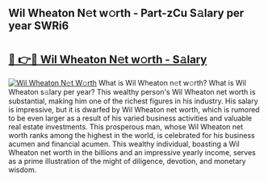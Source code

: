 ## Wil Wheaton N𝚎t w𝚘rth - Part-zCu S𝚊lary per year SWRi6

# <h2><a href="http://gc457c.nevu.top/?p=Wil+Wheaton">🔗 👉🔴 Wil Wheaton N𝚎t w𝚘rth - S𝚊lary</a></h2>

[![Wil Wheaton N𝚎t W𝚘rth](https://i.imgur.com/Oavwk0R.jpeg)](http://gc457c.nevu.top/?p=Wil+Wheaton)
What is Wil Wheaton n𝚎t w𝚘rth? What is Wil Wheaton s𝚊lary per year?
This wealthy person's Wil Wheaton net worth is substantial, making him one of the richest figures in his industry. His salary is impressive, but it is dwarfed by Wil Wheaton net worth, which is rumored to be even larger as a result of his varied business activities and valuable real estate investments. This prosperous man, whose Wil Wheaton net worth ranks among the highest in the world, is celebrated for his business acumen and financial acumen. This wealthy individual, boasting a Wil Wheaton net worth in the billions and an impressive yearly income, serves as a prime illustration of the might of diligence, devotion, and monetary wisdom.
